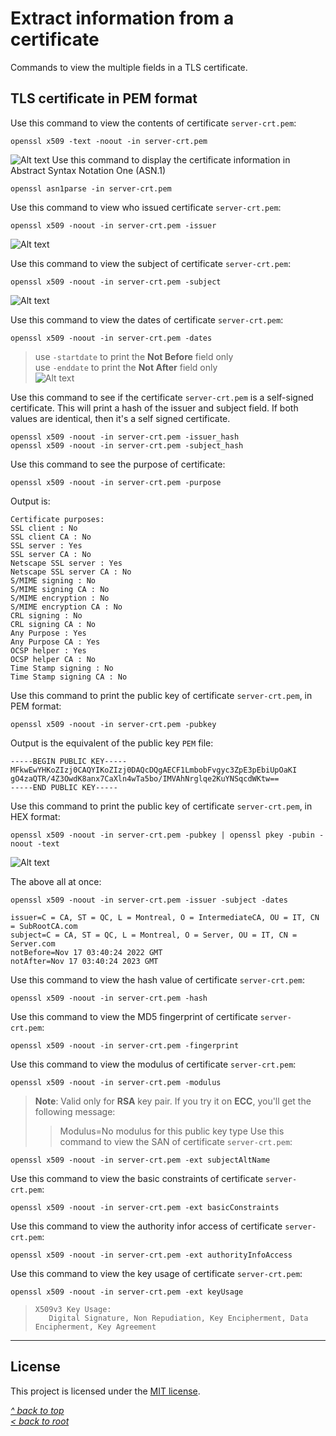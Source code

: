 # Extract information from a certificate
Commands to view the multiple fields in a TLS certificate.
## TLS certificate in PEM format
Use this command to view the contents of certificate `server-crt.pem`:
```shell
openssl x509 -text -noout -in server-crt.pem
```
![Alt text](/images/crt-pem.jpg "X.509 Certificate")
Use this command to display the certificate information in Abstract Syntax Notation One (ASN.1)
```shell
openssl asn1parse -in server-crt.pem
```

Use this command to view who issued certificate `server-crt.pem`:
```shell
openssl x509 -noout -in server-crt.pem -issuer
```
![Alt text](/images/crt-issuer.jpg "issuer")

Use this command to view the subject of certificate `server-crt.pem`:
```shell
openssl x509 -noout -in server-crt.pem -subject
```
![Alt text](/images/crt-subject.jpg "subject")

Use this command to view the dates of certificate `server-crt.pem`:
```shell
openssl x509 -noout -in server-crt.pem -dates
```
>use `-startdate` to print the **Not Before** field only  
>use `-enddate` to print the **Not After** field only  
![Alt text](/images/crt-dates.jpg "dates")

Use this command to see if the certificate `server-crt.pem` is a self-signed certificate. This will print a hash of the issuer and subject field. If both values are identical, then it's a self signed certificate.
```shell
openssl x509 -noout -in server-crt.pem -issuer_hash
openssl x509 -noout -in server-crt.pem -subject_hash
```

Use this command to see the purpose of certificate:
```shell
openssl x509 -noout -in server-crt.pem -purpose
```
Output is:
```
Certificate purposes:
SSL client : No
SSL client CA : No
SSL server : Yes
SSL server CA : No
Netscape SSL server : Yes
Netscape SSL server CA : No
S/MIME signing : No
S/MIME signing CA : No
S/MIME encryption : No
S/MIME encryption CA : No
CRL signing : No
CRL signing CA : No
Any Purpose : Yes
Any Purpose CA : Yes
OCSP helper : Yes
OCSP helper CA : No
Time Stamp signing : No
Time Stamp signing CA : No
```

Use this command to print the public key of certificate `server-crt.pem`, in PEM format:
```shell
openssl x509 -noout -in server-crt.pem -pubkey
```
Output is the equivalent of the public key `PEM` file:
```
-----BEGIN PUBLIC KEY-----
MFkwEwYHKoZIzj0CAQYIKoZIzj0DAQcDQgAECF1LmbobFvgyc3ZpE3pEbiUpOaKI
gO4zaQTR/4Z3OwdK8anx7CaXln4wTa5bo/IMVAhNrglqe2KuYNSqcdWKtw==
-----END PUBLIC KEY-----
```

Use this command to print the public key of certificate `server-crt.pem`, in HEX format:
```shell
openssl x509 -noout -in server-crt.pem -pubkey | openssl pkey -pubin -noout -text
```
![Alt text](/images/crt-pub.jpg "public key in hex")

The above all at once:
```shell
openssl x509 -noout -in server-crt.pem -issuer -subject -dates
```
```
issuer=C = CA, ST = QC, L = Montreal, O = IntermediateCA, OU = IT, CN = SubRootCA.com
subject=C = CA, ST = QC, L = Montreal, O = Server, OU = IT, CN = Server.com
notBefore=Nov 17 03:40:24 2022 GMT
notAfter=Nov 17 03:40:24 2023 GMT
```

Use this command to view the hash value of certificate `server-crt.pem`:
```shell
openssl x509 -noout -in server-crt.pem -hash
```

Use this command to view the MD5 fingerprint of certificate `server-crt.pem`:
```shell
openssl x509 -noout -in server-crt.pem -fingerprint
```

Use this command to view the modulus of certificate `server-crt.pem`:
```shell
openssl x509 -noout -in server-crt.pem -modulus
```
>**Note**: Valid only for **RSA** key pair. If you try it on **ECC**, you'll get the following message:
>>Modulus=No modulus for this public key type
Use this command to view the SAN of certificate `server-crt.pem`:
```shell
openssl x509 -noout -in server-crt.pem -ext subjectAltName
```
Use this command to view the basic constraints of certificate `server-crt.pem`:
```shell
openssl x509 -noout -in server-crt.pem -ext basicConstraints
```
Use this command to view the authority infor access of certificate `server-crt.pem`:
```shell
openssl x509 -noout -in server-crt.pem -ext authorityInfoAccess
```
Use this command to view the key usage of certificate `server-crt.pem`:
```shell
openssl x509 -noout -in server-crt.pem -ext keyUsage
```
>~~~
>X509v3 Key Usage: 
>    Digital Signature, Non Repudiation, Key Encipherment, Data Encipherment, Key Agreement
>~~~
***
## License
This project is licensed under the [MIT license](/LICENSE).

[_^ back to top_](#Extract-information-from-a-certificate)  
[_< back to root_](../../../)
